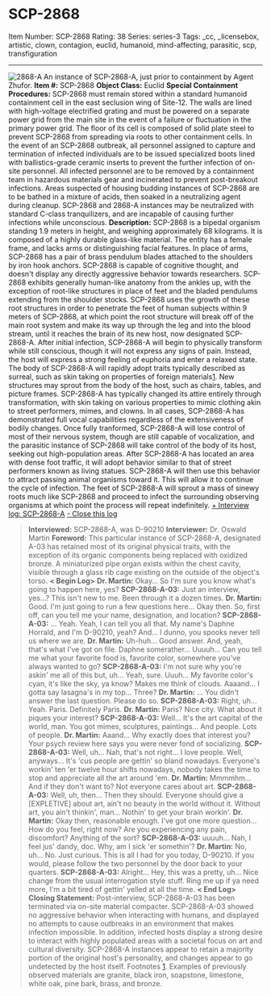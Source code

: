 # SCP-2868
Item Number: SCP-2868
Rating: 38
Series: series-3
Tags: _cc, _licensebox, artistic, clown, contagion, euclid, humanoid, mind-affecting, parasitic, scp, transfiguration

---

![2868-A](http://scp-wiki.wdfiles.com/local--files/scp-2868/2868-A)
An instance of SCP-2868-A, just prior to containment by Agent Zhufor.
**Item #:** SCP-2868
**Object Class:** Euclid
**Special Containment Procedures:** SCP-2868 must remain stored within a standard humanoid containment cell in the east seclusion wing of Site-12. The walls are lined with high-voltage electrified grating and must be powered on a separate power grid from the main site in the event of a failure or fluctuation in the primary power grid. The floor of its cell is composed of solid plate steel to prevent SCP-2868 from spreading via roots to other containment cells.
In the event of an SCP-2868 outbreak, all personnel assigned to capture and termination of infected individuals are to be issued specialized boots lined with ballistics-grade ceramic inserts to prevent the further infection of on-site personnel.
All infected personnel are to be removed by a containment team in hazardous materials gear and incinerated to prevent post-breakout infections. Areas suspected of housing budding instances of SCP-2868 are to be bathed in a mixture of acids, then soaked in a neutralizing agent during cleanup.
SCP-2868 and 2868-A instances may be neutralized with standard C-class tranquilizers, and are incapable of causing further infections while unconscious.
**Description:** SCP-2868 is a bipedal organism standing 1.9 meters in height, and weighing approximately 68 kilograms. It is composed of a highly durable glass-like material. The entity has a female frame, and lacks arms or distinguishing facial features. In place of arms, SCP-2868 has a pair of brass pendulum blades attached to the shoulders by iron hook anchors. SCP-2868 is capable of cognitive thought, and doesn't display any directly aggressive behavior towards researchers. SCP-2868 exhibits generally human-like anatomy from the ankles up, with the exception of root-like structures in place of feet and the bladed pendulums extending from the shoulder stocks. SCP-2868 uses the growth of these root structures in order to penetrate the feet of human subjects within 9 meters of SCP-2868, at which point the root structure will break off of the main root system and make its way up through the leg and into the blood stream, until it reaches the brain of its new host, now designated SCP-2868-A.
After initial infection, SCP-2868-A will begin to physically transform while still conscious, though it will not express any signs of pain. Instead, the host will express a strong feeling of euphoria and enter a relaxed state. The body of SCP-2868-A will rapidly adopt traits typically described as surreal, such as skin taking on properties of foreign materials[1](javascript:;). New structures may sprout from the body of the host, such as chairs, tables, and picture frames. SCP-2868-A has typically changed its attire entirely through transformation, with skin taking on various properties to mimic clothing akin to street performers, mimes, and clowns. In all cases, SCP-2868-A has demonstrated full vocal capabilities regardless of the extensiveness of bodily changes.
Once fully tranformed, SCP-2868-A will lose control of most of their nervous system, though are still capable of vocalization, and the parasitic instance of SCP-2868 will take control of the body of its host, seeking out high-population areas. After SCP-2868-A has located an area with dense foot traffic, it will adopt behavior similar to that of street performers known as living statues.
SCP-2868-A will then use this behavior to attract passing animal organisms toward it. This will allow it to continue the cycle of infection. The feet of SCP-2868-A will sprout a mass of sinewy roots much like SCP-2868 and proceed to infect the surrounding observing organisms at which point the process will repeat indefinitely.
[\+ Interview log: SCP-2868-A](javascript:;)
[\- Close this log](javascript:;)
> **Interviewed:** SCP-2868-A, was D-90210
> **Interviewer:** Dr. Oswald Martin
> **Foreword:** This particular instance of SCP-2868-A, designated A-03 has retained most of its original physical traits, with the exception of its organic components being replaced with oxidized bronze. A miniaturized pipe organ exists within the chest cavity, visible through a glass rib cage existing on the outside of the object's torso.
> **< Begin Log>**
> **Dr. Martin:** Okay… So I'm sure you know what's going to happen here, yes?
> **SCP-2868-A-03:** Just an interview, yes…? This isn't new to me. Been through it a dozen times.
> **Dr. Martin:** Good. I'm just going to run a few questions here… Okay then. So, first off, can you tell me your name, designation, and location?
> **SCP-2868-A-03:** … Yeah. Yeah, I can tell you all that. My name's Daphne Horrald, and I'm D-90210, yeah? And… I dunno, you spooks never tell us where we are.
> **Dr. Martin:** Uh-huh… Good answer. And, yeah, that's what I've got on file. Daphne somerather… Uuuuh… Can you tell me what your favorite food is, favorite color, somewhere you've always wanted to go?
> **SCP-2868-A-03:** I'm not sure why you're askin' me all of this but, uh… Yeah, sure. Uuuh… My favorite color's cyan, it's like the sky, ya know? Makes me think of clouds. Aaaand… I gotta say lasagna's in my top… Three?
> **Dr. Martin:** … You didn't answer the last question. Please do so.
> **SCP-2868-A-03:** Right, uh… Yeah. Paris. Definitely Paris.
> **Dr. Martin:** Paris? Nice city. What about it piques your interest?
> **SCP-2868-A-03:** Well… It's the art capital of the world, man. You got mimes, sculptures, paintings… And people. Lots of people.
> **Dr. Martin:** Aaand… Why exactly does that interest you? Your psych review here says you were never fond of socializing.
> **SCP-2868-A-03:** Well, uh… Nah, that's not right… I love people. Well, anyways… It's 'cus people are gettin' so bland nowadays. Everyone's workin' ten 'er twelve hour shifts nowadays, nobody takes the time to stop and appreciate all the art around 'em.
> **Dr. Martin:** Mmmmhm… And if they don't want to? Not everyone cares about art.
> **SCP-2868-A-03:** Well, uh, then… Then they should. Everyone should give a [EXPLETIVE] about art, ain't no beauty in the world without it. Without art, you ain't thinkin', man… Nothin' to get your brain workin'.
> **Dr. Martin:** Okay then, reasonable enough. I've got one more question… How do you feel, right now? Are you experiencing any pain, discomfort? Anything of the sort?
> **SCP-2868-A-03:** uuuuh… Nah, I feel jus' dandy, doc. Why, am I sick 'er somethin'?
> **Dr. Martin:** No, uh… No. Just curious. This is all I had for you today, D-90210. If you would, please follow the two personnel by the door back to your quarters.
> **SCP-2868-A-03:** Alright… Hey, this was a pretty, uh… Nice change from the usual interrogation style stuff. Ring me up if ya need more, I'm a bit tired of gettin' yelled at all the time.
> **< End Log>**
> **Closing Statement:** Post-interview, SCP-2868-A-03 has been terminated via on-site material compacter. SCP-2868-A-03 showed no aggressive behavior when interacting with humans, and displayed no attempts to cause outbreaks in an environment that makes infection impossible. In addition, infected hosts display a strong desire to interact with highly populated areas with a societal focus on art and cultural diversity. SCP-2868-A instances appear to retain a majority portion of the original host's personality, and changes appear to go undetected by the host itself.
Footnotes
[1](javascript:;). Examples of previously observed materials are granite, black iron, soapstone, limestone, white oak, pine bark, brass, and bronze.